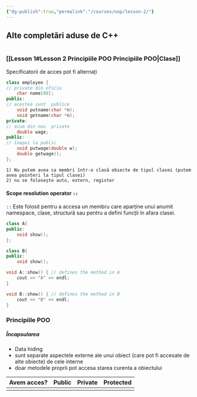 ```yaml
---
{"dg-publish":true,"permalink":"/courses/oop/lesson-2/"}
---
```



## Alte completări aduse de C++

```ad-index
```
### [[Lesson 1#Lesson 2 Principiile POO Principiile POO|Clase]]

Specificatorii de acces pot fi alternați

```cpp
class employee { 
// private din oficiu
	char name[80]; 
public: 
// acestea sunt  publice
	void putname(char *n); 
	void getname(char *n); 
private: 
// acum din nou  private 
	double wage; 
public: 
// înapoi la public 
	void putwage(double w); 
	double getwage(); 
};
```

```ad-caution
1) Nu putem avea ca membri într-o clasă obiecte de tipul clasei (putem avea pointeri la tipul clasei) 
2) nu se folosește auto, extern, register
```

#### Scope resolution operator `::`

`::` Este folosit pentru a accesa un membru care aparține unui anumit namespace, clase, structură sau pentru a defini funcții în afara clasei.

```cpp
class A{
public:
	void show();
};

class B{
public:
	void show();

void A::show() { // defines the method in A
	cout << "A" << endl;
}

void B::show() { // defines the method in B
	cout << "B" << endl;
}
```

### Principiile POO

##### Încapsularea 

- Data hiding 
- sunt separate aspectele externe ale unui obiect (care pot fi accesate de alte obiecte) de cele interne 
- doar metodele proprii pot accesa starea curenta a obiectului

| Avem acces? | Public | Private | Protected |
| ----------- | ------ | ------- | --------- |
|             |        |         |           |

		




